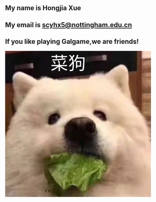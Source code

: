 ## My name is Hongjia Xue
## My email is scyhx5@nottingham.edu.cn
## If you like playing Galgame,we are friends!

![alt text](../images/2.jpg "a photo")
